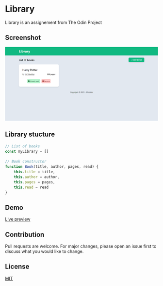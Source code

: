 # Library
Library is an assignement from The Odin Project

## Screenshot
![Screenshot](./screenshot.png)


## Library stucture
```javascript
// List of books
const myLibrary = []

// Book constructor
function Book(title, author, pages, read) {
	this.title = title,
    this.author = author,
    this.pages = pages,
    this.read = read
}
```

## Demo
[Live preview](https://odin-library-gamma.vercel.app/)

## Contribution
Pull requests are welcome. For major changes, please open an issue first
to discuss what you would like to change.


## License
[MIT](https://choosealicense.com/licenses/mit/)